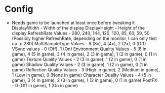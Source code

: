 # Config
- Needs game to be launched at least once before tweaking it
DisplayWidth - Width of the display
DisplayHeight - Height of the display
RefreshRate Values - 280, 240, 144, 120, 100, 85, 60, 59, 50 (Possibly higher RefreshRate, depending on the monitor, I can only test up to 280)
MultiSampleType Values - 8 (8x), 4 (4x), 2 (2x), 0 (Off)
VSync values - 0 (Off), 1 (On)
Environment Quality Values - 5 (6 in game), 4 (5 in game), 3 (4 in game), 2 (3 in game), 1 (2 in game), 0 (1 in game)
Texture Quality Values - 2 (3 in game), 1 (2 in game), 0 (1 in game)
Shadow Quality Values - 2 (3 in game), 1 (2 in game), 0 (1 in game)
Reflection Quality Values - 3 (High in game), 2 (Medium in game), 1 (Low in game), 0 (None in game)
Character Quality Values - 4 (5 in game), 3 (4 in game), 2 (3 in game), 1 (2 in game), 0 (1 in game)
PostFX - 0 (Off in game), 1 (On in game)